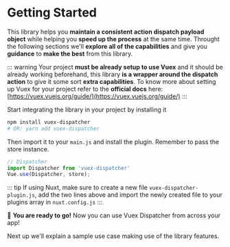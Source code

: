 # Getting Started

This library helps you **maintain a consistent action dispatch payload object** while helping you **speed up the process** at the same time. Throught the following sections we'll **explore all of the capabilities** and give you **guidance** to **make the best** from this library.

::: warning 
Your project **must be already setup to use Vuex** and it should be already working beforehand, this library **is a wrapper around the dispatch action** to give it some sort **extra capabilities**. To know more about setting up Vuex for your project refer to the **official docs** here: [https://vuex.vuejs.org/guide/](https://vuex.vuejs.org/guide/)
:::

Start integrating the library in your project by installing it

```bash
npm install vuex-dispatcher
# OR: yarn add vuex-dispatcher 
```

Then import it to your `main.js` and install the plugin. Remember to pass the store instance.

```js
// Dispatcher
import Dispatcher from 'vuex-dispatcher'
Vue.use(Dispatcher, store);
```

::: tip
If using Nuxt, make sure to create a new file `vuex-dispatcher-plugin.js`, add the two lines above and import the newly created file to your plugins array in `nuxt.config.js`
:::

🌈 **You are ready to go!** Now you can use Vuex Dispatcher from across your app!

Next up we'll explain a sample use case making use of the library features.